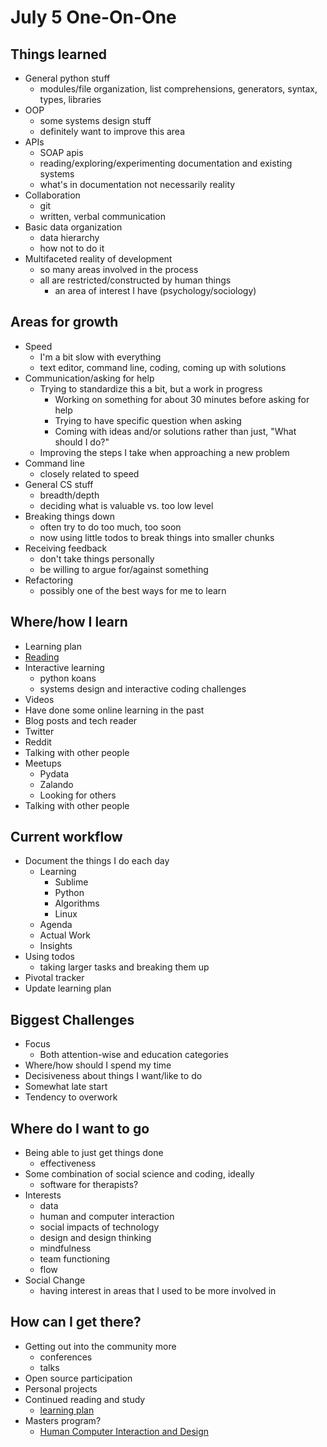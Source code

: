 # July 5 One-On-One

## Things learned
- General python stuff
    + modules/file organization, list comprehensions, generators, syntax, types, libraries
- OOP
    + some systems design stuff
    + definitely want to improve this area
- APIs
    + SOAP apis
    + reading/exploring/experimenting documentation and existing systems
    + what's in documentation not necessarily reality
- Collaboration
    + git
    + written, verbal communication
- Basic data organization
    + data hierarchy
    + how not to do it
- Multifaceted reality of development
    + so many areas involved in the process
    + all are restricted/constructed by human things
        * an area of interest I have (psychology/sociology)

## Areas for growth
- Speed
    + I'm a bit slow with everything
    + text editor, command line, coding, coming up with solutions
- Communication/asking for help
    + Trying to standardize this a bit, but a work in progress
        * Working on something for about 30 minutes before asking for help
        * Trying to have specific question when asking
        * Coming with ideas and/or solutions rather than just, "What should I do?"
    + Improving the steps I take when approaching a new problem
- Command line
    + closely related to speed
- General CS stuff
    + breadth/depth
    + deciding what is valuable vs. too low level
- Breaking things down
    + often try to do too much, too soon
    + now using little todos to break things into smaller chunks
- Receiving feedback
    + don't take things personally
    + be willing to argue for/against something
- Refactoring
    + possibly one of the best ways for me to learn

## Where/how I learn
- Learning plan
- [Reading](https://github.com/nkuik/learning_plan/blob/master/currently_reading.md)
- Interactive learning
    + python koans
    + systems design and interactive coding challenges
- Videos
- Have done some online learning in the past
- Blog posts and tech reader
- Twitter
- Reddit
- Talking with other people
- Meetups
    + Pydata
    + Zalando
    + Looking for others
- Talking with other people

## Current workflow
- Document the things I do each day
    + Learning
        * Sublime
        * Python
        * Algorithms
        * Linux
    + Agenda
    + Actual Work
    + Insights
- Using todos
    + taking larger tasks and breaking them up
- Pivotal tracker
- Update learning plan

## Biggest Challenges
- Focus
    + Both attention-wise and education categories 
- Where/how should I spend my time
- Decisiveness about things I want/like to do
- Somewhat late start
- Tendency to overwork

## Where do I want to go
- Being able to just get things done
    + effectiveness
- Some combination of social science and coding, ideally
    + software for therapists?
- Interests
    + data
    + human and computer interaction
    + social impacts of technology
    + design and design thinking
    + mindfulness
    + team functioning
    + flow
- Social Change
    + having interest in areas that I used to be more involved in
    
## How can I get there?
- Getting out into the community more
    + conferences
    + talks
- Open source participation
- Personal projects
- Continued reading and study
    + [learning plan](https://github.com/nkuik/learning_plan)
- Masters program?
    + [Human Computer Interaction and Design](https://masterschool.eitdigital.eu/programmes/hcid/)
